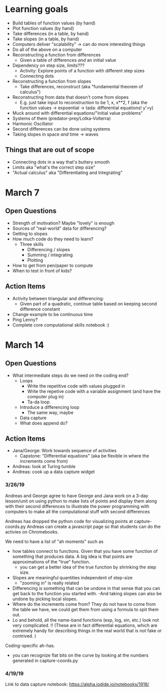 # Learning goals

* Build tables of function values (by hand)
* Plot function values (by hand)
* Take differences (in a table, by hand)
* Take slopes (in a table, by hand)
* Computers deliver "scalability" -> can do more interesting things
* Do all of the above on a computer
* Reconstructing a function from differences
    * Given a table of differences *and* an initial value
* Dependency on step size, limits???
    * Activity: Explore points of a function with different step sizes
    * Connecting dots
* Reconstructing a function from slopes
    * Take differences, reconstruct (aka "fundamental theorem of calculus")
* Reconstructing from data that doesn't come from slopes
    * E.g. just take input to reconstruction to be 1, x, x**2, f (aka the function values -> expoential -> tada: differential equations! y'=y)
* Muck around with differential equations/"initial value problems"
* Systems of them (predator-prey/Lotka-Volterra)
* Harmonic Oscillator
* Second differences can be done using systems
* Taking slopes in space *and* time -> waves

## Things that are out of scope

* Connecting dots in a way that's buttery smooth
* Limits aka "what's the correct step size"
* "Actual calculus" aka "Differentiating and Integrating"

# March 7

## Open Questions

* Strength of motivation? Maybe "lovely" is enough
* Sources of "real-world" data for differencing?
* Getting to slopes
* How much code do they need to learn?
    * Three skills
        * Differencing / slopes
        * Summing / integrating
        * Plotting
* How to get from pen/paper to compute
* When to test in front of kids?

## Action Items

* Activity between triangular and differencing:
    * Given part of a quadratic, continue table based on keeping second difference constant
* Change example to be continuous time
* Ping Lenny?
* Complete core computational skills notebook :)

# March 14

## Open Questions

* What intermediate steps do we need on the coding end?
    * Loops
        * Write the repetitive code with values plugged in
        * Write the repetive code with a variable assignment (and have the computer plug in)
        * Ta-da loop
    * Introduce a differencing loop
        * The same way, maybe
    * Data capture
    * What does append do?

## Action Items

* Jana/George: Work towards sequence of activities
    * Capstone: "Differential equations" (aka be flexible in where the increments come from)
* Andreas: look at Turing tumble
* Andreas: cook up a data capture widget


### 3/26/19
Andreas and George agree to have George and Jana work on a 3-day lesson/unit on using python to make lists of points and display them along with their second differences to illustrate the power programming with computers to make all the computational stuff with second differences 

Andreas has dropped the python code for visualizing points at capture-coords.py
Andreas can create a javascript page so that students can do the activies on Chromebooks. 

We need to have a list of "ah moments" such as

- how tables connect to functions. Given that you have some function of something that produces data. A big idea is that points are approximations of the "true" function. 
   - you can get a better idea of the true function by shrinking the step size. 
- Slopes are meaningful quantities independent of step-size
   - "zooming in" is really related
- Differencing is something that can be undone in that sense that you can get back to the function you started with.
   -And taking slopes can also be undone by picking local slopes. 
- Where do the increments come from? They do not have to come from the table we have, we could get them from using a formula to spit them out. 
- Lo and behold, all the name-band functions (exp, log, sin, etc.) look not very complicated. !!
(These are in fact differential equations, which are extremely handy for describing things in the real world that is not fake or contrived. )

Coding-specific ah-has. 
- you can recognize flat bits on the curve by looking at the numbers generated in capture-coords.py

### 4/19/19

Link to data capture notebook: https://alpha.iodide.io/notebooks/1918/
